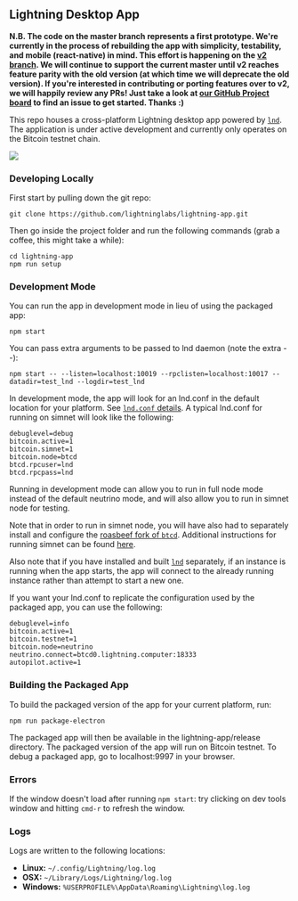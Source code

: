 ## Lightning Desktop App

**N.B. The code on the master branch represents a first prototype. We're currently in the process of rebuilding the app with simplicity, testability, and mobile (react-native) in mind. This effort is happening on the [v2 branch](https://github.com/lightninglabs/lightning-app/tree/v2). We will continue to support the current master until v2 reaches feature parity with the old version (at which time we will deprecate the old version). If you're interested in contributing or porting features over to v2, we will happily review any PRs! Just take a look at [our GitHub Project board](https://github.com/lightninglabs/lightning-app/projects/1?fullscreen=true) to find an issue to get started. Thanks :)**


This repo houses a cross-platform Lightning desktop app powered by
[`lnd`](https://github.com/lightningnetwork/lnd/). The application is under
active development and currently only operates on the Bitcoin testnet chain.

<img src="screenshot.png">

### Developing Locally


First start by pulling down the git repo:
```
git clone https://github.com/lightninglabs/lightning-app.git
```

Then go inside the project folder and run the following commands (grab a coffee, this might take a while):
```
cd lightning-app
npm run setup
```

### Development Mode

You can run the app in development mode in lieu of using the packaged app:
```
npm start
```

You can pass extra arguments to be passed to lnd daemon (note the extra --):
```
npm start -- --listen=localhost:10019 --rpclisten=localhost:10017 --datadir=test_lnd --logdir=test_lnd
```

In development mode, the app will look for an lnd.conf in the default location for your platform. See [`lnd.conf` details](https://github.com/lightningnetwork/lnd/blob/master/docs/INSTALL.md#creating-an-lndconf-optional). A typical lnd.conf for running on simnet will look like the following:

```
debuglevel=debug
bitcoin.active=1
bitcoin.simnet=1
bitcoin.node=btcd
btcd.rpcuser=lnd
btcd.rpcpass=lnd
```

Running in development mode can allow you to run in full node mode instead of the default neutrino mode, and will also allow you to run in simnet node for testing.

Note that in order to run in simnet node, you will have also had to separately install and configure the [roasbeef fork of `btcd`](https://github.com/roasbeef/btcd). Additional instructions for running simnet can be found [here](https://gist.github.com/davecgh/2992ed85d41307e794f6).

Also note that if you have installed and built [`lnd`](https://github.com/lightningnetwork/lnd) separately, if an instance is running when the app starts, the app will connect to the already running instance rather than attempt to start a new one.

If you want your lnd.conf to replicate the configuration used by the packaged app, you can use the following:

```
debuglevel=info
bitcoin.active=1
bitcoin.testnet=1
bitcoin.node=neutrino
neutrino.connect=btcd0.lightning.computer:18333
autopilot.active=1
```

### Building the Packaged App

To build the packaged version of the app for your current platform, run:
```
npm run package-electron
```

The packaged app will then be available in the lightning-app/release directory. The packaged version of the app will run on Bitcoin testnet. To debug a packaged app, go to localhost:9997 in your browser.

### Errors

If the window doesn't load after running `npm start`: try clicking on dev tools window and hitting `cmd-r` to refresh the window.

### Logs
Logs are written to the following locations:

* **Linux:** `~/.config/Lightning/log.log`
* **OSX:** `~/Library/Logs/Lightning/log.log`
* **Windows:** `%USERPROFILE%\AppData\Roaming\Lightning\log.log`

